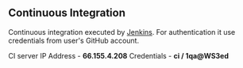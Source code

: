 
Continuous Integration
----------------------

Continuous integration executed by [Jenkins](http://66.155.4.208:8080/). 
For authentication it use credentials from user's GitHub account.

CI server
 IP Address - __66.155.4.208__
 Credentials - __ci / 1qa@WS3ed__